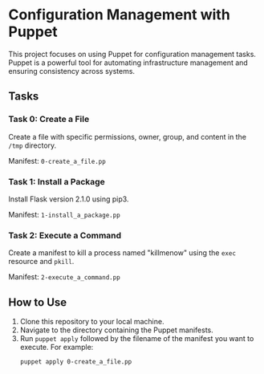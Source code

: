 # Configuration Management with Puppet

This project focuses on using Puppet for configuration management tasks. Puppet is a powerful tool for automating infrastructure management and ensuring consistency across systems.

## Tasks

### Task 0: Create a File

Create a file with specific permissions, owner, group, and content in the `/tmp` directory.

Manifest: `0-create_a_file.pp`

### Task 1: Install a Package

Install Flask version 2.1.0 using pip3.

Manifest: `1-install_a_package.pp`

### Task 2: Execute a Command

Create a manifest to kill a process named "killmenow" using the `exec` resource and `pkill`.

Manifest: `2-execute_a_command.pp`

## How to Use

1. Clone this repository to your local machine.
2. Navigate to the directory containing the Puppet manifests.
3. Run `puppet apply` followed by the filename of the manifest you want to execute. For example:
   ```bash
   puppet apply 0-create_a_file.pp
